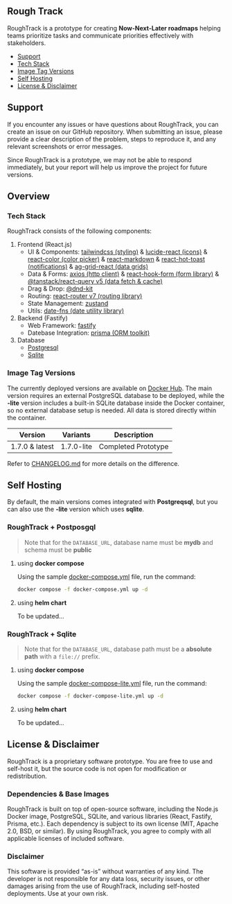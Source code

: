## Rough Track

RoughTrack is a prototype for creating **Now-Next-Later roadmaps** helping teams prioritize tasks and communicate priorities effectively with stakeholders.

- [Support](#support)
- [Tech Stack](#tech-stack)
- [Image Tag Versions](#image-tag-versions)
- [Self Hosting](#self-hosting)
- [License & Disclaimer](#license--disclaimer)

## Support

If you encounter any issues or have questions about RoughTrack, you can create an issue on our GitHub repository. When submitting an issue, please provide a clear description of the problem, steps to reproduce it, and any relevant screenshots or error messages.

Since RoughTrack is a prototype, we may not be able to respond immediately, but your report will help us improve the project for future versions.

## Overview

### Tech Stack

RoughTrack consists of the following components:

1. Frontend (React.js)
   - UI & Components: [tailwindcss (styling)](https://tailwindcss.com/) & [lucide-react (icons)](https://lucide.dev/guide/packages/lucide-react) & [react-color (color picker)](https://casesandberg.github.io/react-color/) & [react-markdown](https://github.com/remarkjs/react-markdown) & [react-hot-toast (notifications)](https://react-hot-toast.com/) & [ag-grid-react (data grids)](https://www.ag-grid.com/)
   - Data & Forms: [axios (http client)](https://axios-http.com/docs/intro) & [react-hook-form (form library)](https://react-hook-form.com/) & [@tanstack/react-query v5 (data fetch & cache)](https://tanstack.com/query/latest)
   - Drag & Drop: [@dnd-kit](https://dndkit.com/)
   - Routing: [react-router v7 (routing library)](https://reactrouter.com/)
   - State Management: [zustand](https://zustand.docs.pmnd.rs/getting-started/introduction)
   - Utils: [date-fns (date utility library)](https://date-fns.org/)
2. Backend (Fastify)
   - Web Framework: [fastify](https://fastify.dev/)
   - Datebase Integration: [prisma (ORM toolkit)](https://www.prisma.io/)
3. Database
   - [Postgresql](https://www.postgresql.org/)
   - [Sqlite](https://sqlite.org/)

### Image Tag Versions

The currently deployed versions are available on [Docker Hub](https://hub.docker.com/r/bkjam/roughtrack). The main version requires an external PostgreSQL database to be deployed, while the **-lite** version includes a built-in SQLite database inside the Docker container, so no external database setup is needed. All data is stored directly within the container.

| Version        | Variants   | Description         |
| -------------- | ---------- | ------------------- |
| 1.7.0 & latest | 1.7.0-lite | Completed Prototype |

Refer to [CHANGELOG.md](./CHANGELOG.md) for more details on the difference.

## Self Hosting

By default, the main versions comes integrated with **Postgreqsql**, but you can also use the **-lite** version which uses **sqlite**.

### RoughTrack + Postposgql

> Note that for the `DATABASE_URL`, database name must be **mydb** and schema must be **public**

1. using **docker compose**

   Using the sample [docker-compose.yml](./docker-compose.yml) file, run the command:

   ```bash
   docker compose -f docker-compose.yml up -d
   ```

2. using **helm chart**

   To be updated...

### RoughTrack + Sqlite

> Note that for the `DATABASE_URL`, database path must be a **absolute path** with a `file://` prefix.

1. using **docker compose**

   Using the sample [docker-compose-lite.yml](./docker-compose-lite.yml) file, run the command:

   ```bash
   docker compose -f docker-compose-lite.yml up -d
   ```

2. using **helm chart**

   To be updated...

## License & Disclaimer

RoughTrack is a proprietary software prototype. You are free to use and self-host it, but the source code is not open for modification or redistribution.

### Dependencies & Base Images

RoughTrack is built on top of open-source software, including the Node.js Docker image, PostgreSQL, SQLite, and various libraries (React, Fastify, Prisma, etc.). Each dependency is subject to its own license (MIT, Apache 2.0, BSD, or similar). By using RoughTrack, you agree to comply with all applicable licenses of included software.

### Disclaimer

This software is provided “as-is” without warranties of any kind. The developer is not responsible for any data loss, security issues, or other damages arising from the use of RoughTrack, including self-hosted deployments. Use at your own risk.
